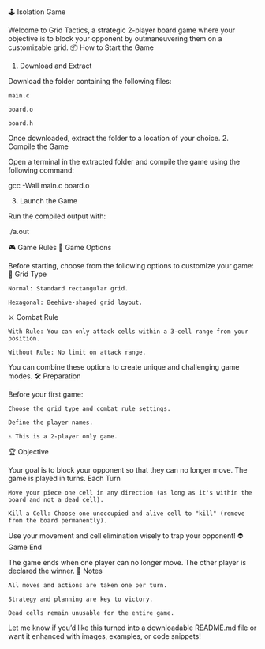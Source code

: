 🕹️ Isolation Game

Welcome to Grid Tactics, a strategic 2-player board game where your objective is to block your opponent by outmaneuvering them on a customizable grid.
📦 How to Start the Game
1. Download and Extract

Download the folder containing the following files:

    main.c

    board.o

    board.h

Once downloaded, extract the folder to a location of your choice.
2. Compile the Game

Open a terminal in the extracted folder and compile the game using the following command:

gcc -Wall main.c board.o

3. Launch the Game

Run the compiled output with:

./a.out

🎮 Game Rules
🔧 Game Options

Before starting, choose from the following options to customize your game:
🧱 Grid Type

    Normal: Standard rectangular grid.

    Hexagonal: Beehive-shaped grid layout.

⚔️ Combat Rule

    With Rule: You can only attack cells within a 3-cell range from your position.

    Without Rule: No limit on attack range.

You can combine these options to create unique and challenging game modes.
🛠 Preparation

Before your first game:

    Choose the grid type and combat rule settings.

    Define the player names.

    ⚠️ This is a 2-player only game.

🏆 Objective

Your goal is to block your opponent so that they can no longer move. The game is played in turns.
Each Turn

    Move your piece one cell in any direction (as long as it's within the board and not a dead cell).

    Kill a Cell: Choose one unoccupied and alive cell to "kill" (remove from the board permanently).

Use your movement and cell elimination wisely to trap your opponent!
⛔ Game End

The game ends when one player can no longer move. The other player is declared the winner.
📝 Notes

    All moves and actions are taken one per turn.

    Strategy and planning are key to victory.

    Dead cells remain unusable for the entire game.

Let me know if you’d like this turned into a downloadable README.md file or want it enhanced with images, examples, or code snippets!
